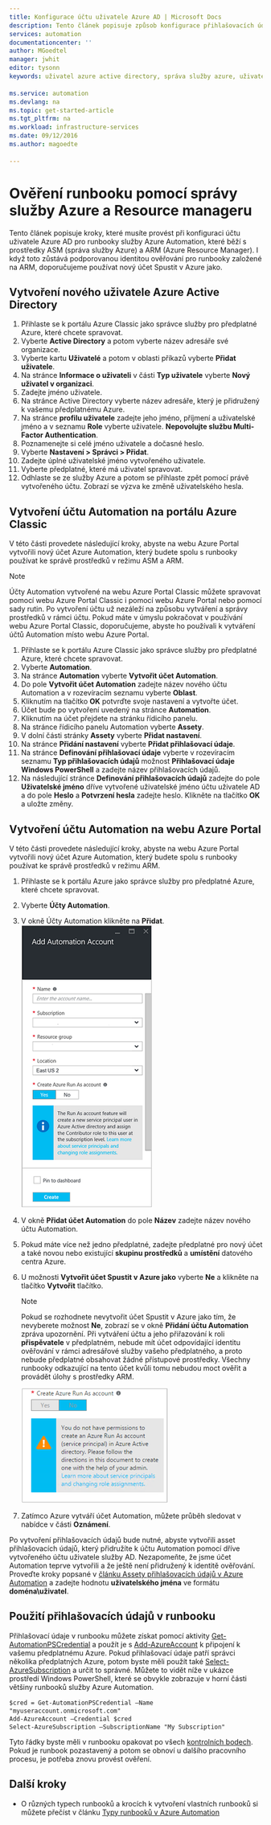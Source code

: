 ```yaml
---
title: Konfigurace účtu uživatele Azure AD | Microsoft Docs
description: Tento článek popisuje způsob konfigurace přihlašovacích údajů účtu uživatele Azure AD pro runbooky ve službě Azure Automation za účelem ověřování ARM a ASM.
services: automation
documentationcenter: ''
author: MGoedtel
manager: jwhit
editor: tysonn
keywords: uživatel azure active directory, správa služby azure, uživatelský účet azure ad

ms.service: automation
ms.devlang: na
ms.topic: get-started-article
ms.tgt_pltfrm: na
ms.workload: infrastructure-services
ms.date: 09/12/2016
ms.author: magoedte

---
```

# Ověření runbooku pomocí správy služby Azure a Resource manageru
Tento článek popisuje kroky, které musíte provést při konfiguraci účtu uživatele Azure AD pro runbooky služby Azure Automation, které běží s prostředky ASM (správa služby Azure) a ARM (Azure Resource Manager).  I když toto zůstává podporovanou identitou ověřování pro runbooky založené na ARM, doporučujeme používat nový účet Spustit v Azure jako.       

## Vytvoření nového uživatele Azure Active Directory
1. Přihlaste se k portálu Azure Classic jako správce služby pro předplatné Azure, které chcete spravovat.
2. Vyberte **Active Directory** a potom vyberte název adresáře své organizace.
3. Vyberte kartu **Uživatelé** a potom v oblasti příkazů vyberte **Přidat uživatele**.
4. Na stránce **Informace o uživateli** v části **Typ uživatele** vyberte **Nový uživatel v organizaci**.
5. Zadejte jméno uživatele.  
6. Na stránce Active Directory vyberte název adresáře, který je přidružený k vašemu předplatnému Azure.
7. Na stránce **profilu uživatele** zadejte jeho jméno, příjmení a uživatelské jméno a v seznamu **Role** vyberte uživatele.  **Nepovolujte službu Multi-Factor Authentication**.
8. Poznamenejte si celé jméno uživatele a dočasné heslo.
9. Vyberte **Nastavení > Správci > Přidat**.
10. Zadejte úplné uživatelské jméno vytvořeného uživatele.
11. Vyberte předplatné, které má uživatel spravovat.
12. Odhlaste se ze služby Azure a potom se přihlaste zpět pomocí právě vytvořeného účtu. Zobrazí se výzva ke změně uživatelského hesla.

## Vytvoření účtu Automation na portálu Azure Classic
V této části provedete následující kroky, abyste na webu Azure Portal vytvořili nový účet Azure Automation, který budete spolu s runbooky používat ke správě prostředků v režimu ASM a ARM.  

> [!NOTE]
> Účty Automation vytvořené na webu Azure Portal Classic můžete spravovat pomocí webu Azure Portal Classic i pomocí webu Azure Portal nebo pomocí sady rutin. Po vytvoření účtu už nezáleží na způsobu vytváření a správy prostředků v rámci účtu. Pokud máte v úmyslu pokračovat v používání webu Azure Portal Classic, doporučujeme, abyste ho používali k vytváření účtů Automation místo webu Azure Portal.
> 
> 

1. Přihlaste se k portálu Azure Classic jako správce služby pro předplatné Azure, které chcete spravovat.
2. Vyberte **Automation**.
3. Na stránce **Automation** vyberte **Vytvořit účet Automation**.
4. Do pole **Vytvořit účet Automation** zadejte název nového účtu Automation a v rozevíracím seznamu vyberte **Oblast**.  
5. Kliknutím na tlačítko **OK** potvrďte svoje nastavení a vytvořte účet.
6. Účet bude po vytvoření uvedený na stránce **Automation**.
7. Kliknutím na účet přejdete na stránku řídicího panelu.  
8. Na stránce řídicího panelu Automation vyberte **Assety**.
9. V dolní části stránky **Assety** vyberte **Přidat nastavení**.
10. Na stránce **Přidání nastavení** vyberte **Přidat přihlašovací údaje**.
11. Na stránce **Definování přihlašovací údaje** vyberte v rozevíracím seznamu **Typ přihlašovacích údajů** možnost **Přihlašovací údaje Windows PowerShell** a zadejte název přihlašovacích údajů.
12. Na následující stránce **Definování přihlašovacích údajů** zadejte do pole **Uživatelské jméno** dříve vytvořené uživatelské jméno účtu uživatele AD a do pole **Heslo** a **Potvrzení hesla** zadejte heslo. Klikněte na tlačítko **OK** a uložte změny.

## Vytvoření účtu Automation na webu Azure Portal
V této části provedete následující kroky, abyste na webu Azure Portal vytvořili nový účet Azure Automation, který budete spolu s runbooky používat ke správě prostředků v režimu ARM.  

1. Přihlaste se k portálu Azure jako správce služby pro předplatné Azure, které chcete spravovat.
2. Vyberte **Účty Automation**.
3. V okně Účty Automation klikněte na **Přidat**.<br>![Přidání účtu Automation](media/automation-sec-configure-azure-runas-account/add-automation-acct-properties.png)
4. V okně **Přidat účet Automation** do pole **Název** zadejte název nového účtu Automation.
5. Pokud máte více než jedno předplatné, zadejte předplatné pro nový účet a také novou nebo existující **skupinu prostředků** a **umístění** datového centra Azure.
6. U možnosti **Vytvořit účet Spustit v Azure jako** vyberte **Ne** a klikněte na tlačítko **Vytvořit** tlačítko.  
   
   > [!NOTE]
   > Pokud se rozhodnete nevytvořit účet Spustit v Azure jako tím, že nevyberete možnost **Ne**, zobrazí se v okně **Přidání účtu Automation** zpráva upozornění.  Při vytváření účtu a jeho přiřazování k roli **přispěvatele** v předplatném, nebude mít účet odpovídající identitu ověřování v rámci adresářové služby vašeho předplatného, a proto nebude předplatné obsahovat žádné přístupové prostředky.  Všechny runbooky odkazující na tento účet kvůli tomu nebudou moct ověřit a provádět úlohy s prostředky ARM.
   > 
   > 
   
    ![Přidání upozornění k účtu Automation](media/automation-sec-configure-azure-runas-account/add-automation-acct-properties-error.png)
7. Zatímco Azure vytváří účet Automation, můžete průběh sledovat v nabídce v části **Oznámení**.

Po vytvoření přihlašovacích údajů bude nutné, abyste vytvořili asset přihlašovacích údajů, který přidružíte k účtu Automation pomocí dříve vytvořeného účtu uživatele služby AD.  Nezapomeňte, že jsme účet Automation teprve vytvořili a že ještě není přidružený k identitě ověřování.  Proveďte kroky popsané v [článku Assety přihlašovacích údajů v Azure Automation](automation-credentials.md#creating-a-new-credential) a zadejte hodnotu **uživatelského jména** ve formátu **doména\uživatel**.

## Použití přihlašovacích údajů v runbooku
Přihlašovací údaje v runbooku můžete získat pomocí aktivity [Get-AutomationPSCredential](http://msdn.microsoft.com/library/dn940015.aspx) a použít je s [Add-AzureAccount](http://msdn.microsoft.com/library/azure/dn722528.aspx) k připojení k vašemu předplatnému Azure. Pokud přihlašovací údaje patří správci několika předplatných Azure, potom byste měli použít také [Select-AzureSubscription](http://msdn.microsoft.com/library/dn495203.aspx) a určit to správné. Můžete to vidět níže v ukázce prostředí Windows PowerShell, které se obvykle zobrazuje v horní části většiny runbooků služby Azure Automation.

    $cred = Get-AutomationPSCredential –Name "myuseraccount.onmicrosoft.com"
    Add-AzureAccount –Credential $cred
    Select-AzureSubscription –SubscriptionName "My Subscription"

Tyto řádky byste měli v runbooku opakovat po všech [kontrolních bodech](http://technet.microsoft.com/library/dn469257.aspx#bk_Checkpoints). Pokud je runbook pozastavený a potom se obnoví u dalšího pracovního procesu, je potřeba znovu provést ověření.

## Další kroky
* O různých typech runbooků a krocích k vytvoření vlastních runbooků si můžete přečíst v článku [Typy runbooků v Azure Automation](automation-runbook-types.md)

<!--HONumber=Sep16_HO3-->


